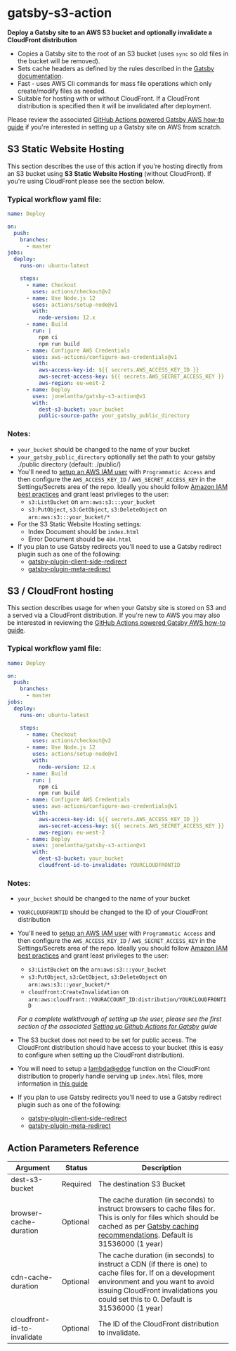 # gatsby-s3-action

**Deploy a Gatsby site to an AWS S3 bucket and optionally invalidate a CloudFront distribution**

- Copies a Gatsby site to the root of an S3 bucket (uses `sync` so old files in the bucket will be removed).
- Sets cache headers as defined by the rules described in the [Gatsby documentation](https://www.gatsbyjs.org/docs/caching/).
- Fast - uses AWS Cli commands for mass file operations which only create/modify files as needed.
- Suitable for hosting with or without CloudFront. If a CloudFront distribution is specified then it will be invalidated after deployment.

Please review the associated [GitHub Actions powered Gatsby AWS how-to guide](https://blog.elantha.com/gatsby-s3-cloudfront/) if you're interested in setting up a Gatsby site on AWS from scratch.

## S3 Static Website Hosting

This section describes the use of this action if you're hosting directly from an S3 bucket using **S3 Static Website Hosting** (without CloudFront). If you're using CloudFront please see the section below.

### Typical workflow yaml file:

```yml
name: Deploy

on:
  push:
    branches:
      - master
jobs:
  deploy:
    runs-on: ubuntu-latest

    steps:
      - name: Checkout
        uses: actions/checkout@v2
      - name: Use Node.js 12
        uses: actions/setup-node@v1
        with:
          node-version: 12.x
      - name: Build
        run: |
          npm ci
          npm run build
      - name: Configure AWS Credentials
        uses: aws-actions/configure-aws-credentials@v1
        with:
          aws-access-key-id: ${{ secrets.AWS_ACCESS_KEY_ID }}
          aws-secret-access-key: ${{ secrets.AWS_SECRET_ACCESS_KEY }}
          aws-region: eu-west-2
      - name: Deploy
        uses: jonelantha/gatsby-s3-action@v1
        with:
          dest-s3-bucket: your_bucket
          public-source-path: your_gatsby_public_directory
```
### Notes:

- `your_bucket` should be changed to the name of your bucket
- `your_gatsby_public_directory` optionally set the path to your gatsby ./public directory (default: ./public/)
- You'll need to [setup an AWS IAM user](https://docs.aws.amazon.com/IAM/latest/UserGuide/id_users_create.html) with `Programmatic Access` and then configure the `AWS_ACCESS_KEY_ID` / `AWS_SECRET_ACCESS_KEY` in the Settings/Secrets area of the repo. Ideally you should follow [Amazon IAM best practices](https://docs.aws.amazon.com/IAM/latest/UserGuide/best-practices.html) and grant least privileges to the user:
  - `s3:ListBucket` on `arn:aws:s3:::your_bucket`
  - `s3:PutObject`, `s3:GetObject`, `s3:DeleteObject` on `arn:aws:s3:::your_bucket/*`
- For the S3 Static Website Hosting settings:
  - Index Document should be `index.html`
  - Error Document should be `404.html`
- If you plan to use Gatsby redirects you'll need to use a Gatsby redirect plugin such as one of the following:
  - [gatsby-plugin-client-side-redirect](https://www.gatsbyjs.org/packages/gatsby-plugin-client-side-redirect/)
  - [gatsby-plugin-meta-redirect](https://www.gatsbyjs.org/packages/gatsby-plugin-meta-redirect/)


## S3 / CloudFront hosting

This section describes usage for when your Gatsby site is stored on S3 and a served via a CloudFront distribution. If you're new to AWS you may also be interested in reviewing the [GitHub Actions powered Gatsby AWS how-to guide](https://blog.elantha.com/gatsby-s3-cloudfront/).


### Typical workflow yaml file:

```yml
name: Deploy

on:
  push:
    branches:
      - master
jobs:
  deploy:
    runs-on: ubuntu-latest

    steps:
      - name: Checkout
        uses: actions/checkout@v2
      - name: Use Node.js 12
        uses: actions/setup-node@v1
        with:
          node-version: 12.x
      - name: Build
        run: |
          npm ci
          npm run build
      - name: Configure AWS Credentials
        uses: aws-actions/configure-aws-credentials@v1
        with:
          aws-access-key-id: ${{ secrets.AWS_ACCESS_KEY_ID }}
          aws-secret-access-key: ${{ secrets.AWS_SECRET_ACCESS_KEY }}
          aws-region: eu-west-2
      - name: Deploy
        uses: jonelantha/gatsby-s3-action@v1
        with:
          dest-s3-bucket: your_bucket
          cloudfront-id-to-invalidate: YOURCLOUDFRONTID
```
### Notes:

- `your_bucket` should be changed to the name of your bucket
- `YOURCLOUDFRONTID` should be changed to the ID of your CloudFront distribution
- You'll need to [setup an AWS IAM user](https://docs.aws.amazon.com/IAM/latest/UserGuide/id_users_create.html) with `Programmatic Access` and then configure the `AWS_ACCESS_KEY_ID` / `AWS_SECRET_ACCESS_KEY` in the Settings/Secrets area of the repo. Ideally you should follow [Amazon IAM best practices](https://docs.aws.amazon.com/IAM/latest/UserGuide/best-practices.html) and grant least privileges to the user:
  - `s3:ListBucket` on the `arn:aws:s3:::your_bucket`
  - `s3:PutObject`, `s3:GetObject`, `s3:DeleteObject` on `arn:aws:s3:::your_bucket/*`
  - `cloudfront:CreateInvalidation` on `arn:aws:cloudfront::YOURACCOUNT_ID:distribution/YOURCLOUDFRONTID`

  _For a complete walkthrough of setting up the user, please see the first section of the associated [Setting up Github Actions for Gatsby](https://blog.elantha.com/gatsby-github-actions/) guide_
- The S3 bucket does not need to be set for public access. The CloudFront distribution should have access to your bucket (this is easy to configure when setting up the CloudFront distribution).
- You will need to setup a [lambda@edge](https://aws.amazon.com/lambda/edge/) function on the CloudFront distribution to properly handle serving up `index.html` files, more information in [this guide](https://blog.elantha.com/cloudfront-index-lambda/)
- If you plan to use Gatsby redirects you'll need to use a Gatsby redirect plugin such as one of the following:
  - [gatsby-plugin-client-side-redirect](https://www.gatsbyjs.org/packages/gatsby-plugin-client-side-redirect/)
  - [gatsby-plugin-meta-redirect](https://www.gatsbyjs.org/packages/gatsby-plugin-meta-redirect/)

## Action Parameters Reference

| Argument | Status | Description |
|--------|-------|------------|
| dest-s3-bucket | Required | The destination S3 Bucket |
| browser-cache-duration | Optional | The cache duration (in seconds) to instruct browsers to cache files for. This is only for files which should be cached as per [Gatsby caching recommendations](https://www.gatsbyjs.org/docs/caching/). Default is 31536000 (1 year) |
| cdn-cache-duration | Optional | The cache duration (in seconds) to instruct a CDN (if there is one) to cache files for. If on a development environment and you want to avoid issuing CloudFront invalidations you could set this to 0. Default is 31536000 (1 year) |
| cloudfront-id-to-invalidate | Optional | The ID of the CloudFront distribution to invalidate. |